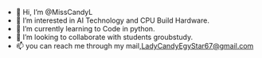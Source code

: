- 👋 Hi, I’m @MissCandyL
- 👀 I’m interested in AI Technology and CPU Build Hardware.
- 🌱 I’m currently learning to Code in python.
- 💞️ I’m looking to collaborate with students groubstudy.
- 📫 you can reach me through my mail,LadyCandyEgyStar67@gmail.com
